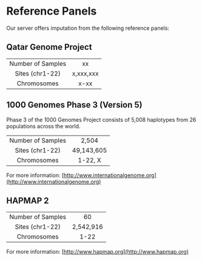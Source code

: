 # Reference Panels


Our server offers imputation from the following reference panels:

## Qatar Genome Project

|                   |                       |
|:-----------------:|:---------------------:|
| Number of Samples |           xx          |
|  Sites (chr1-22)  |       x,xxx,xxx       |
|    Chromosomes    |          x-xx         |

## 1000 Genomes Phase 3 (Version 5)

Phase 3 of the 1000 Genomes Project consists of 5,008 haplotypes from 26 populations across the world.


|                   |                                    |
|:-----------------:|:----------------------------------:|
| Number of Samples |                2,504               |
|  Sites (chr1-22)  |             49,143,605             |
|    Chromosomes    |               1-22, X              |


  

For more information: [http://www.internationalgenome.org](http://www.internationalgenome.org)



## HAPMAP 2

|                   |                       |
|:-----------------:|:---------------------:|
| Number of Samples |           60          |
|  Sites (chr1-22)  |       2,542,916       |
|    Chromosomes    |          1-22         |



For more information: [http://www.hapmap.org](http://www.hapmap.org)


